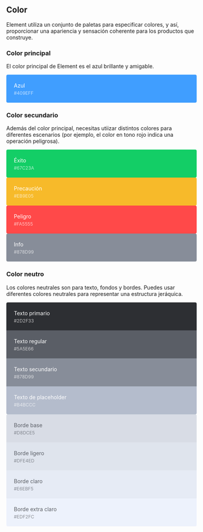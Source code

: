 <style>
  .demo-color-box {
    border-radius: 4px;
    padding: 20px;
    height: 74px;
    box-sizing: border-box;
    color: #fff;
    font-size: 14px;

    & .value {
      font-size: 12px;
      opacity: 0.69;
      line-height: 24px;
    }
  }
  .demo-color-box-group {
    .demo-color-box {
      border-radius: 0;
    }
    .demo-color-box:first-child {
      border-radius: 4px 4px 0 0;
    }
    .demo-color-box:last-child {
      border-radius: 0 0 4px 4px;
    }
  }
  .bg-blue {
    background-color: #409EFF;
  }

  .bg-success {
    background-color: #13CE66;
  }
  .bg-warning {
    background-color: #f7ba2a;
  }
  .bg-danger {
    background-color: #ff4949;
  }
  .bg-info {
    background-color: #878D99;
  }

  .bg-text-primary {
    background-color: #2d2f33;
  }
  .bg-text-regular {
    background-color: #5a5e66;
  }
  .bg-text-secondary {
    background-color: #878d99;
  }
  .bg-text-placeholder {
    background-color: #b4bccc;
  }

  .bg-border-base {
    background-color: #d8dce5;
  }
  .bg-border-light {
    background-color: #dfe4ed;
  }
  .bg-border-lighter {
    background-color: #e6ebf5;
  }
  .bg-border-extra-light {
    background-color: #edf2fc;
  }

  [class*=" bg-border-"] {
    color: #5a5e66;
  }
</style>

## Color
Element utiliza un conjunto de paletas para especificar colores, y así, proporcionar una apariencia y sensación coherente para los productos que construye.

### Color principal

El color principal de Element es el azul brillante y amigable.

<el-row :gutter="12">
  <el-col :span="6">
    <div class="demo-color-box bg-blue">Azul<div class="value">#409EFF</div></div>
  </el-col>
</el-row>

### Color secundario

Además del color principal, necesitas utiizar distintos colores para diferentes escenarios (por ejemplo, el color en tono rojo indica una operación peligrosa).

<el-row :gutter="12">
  <el-col :span="6">
    <div class="demo-color-box bg-success">Éxito<div class="value">#67C23A</div></div>
  </el-col>
  <el-col :span="6">
    <div class="demo-color-box bg-warning">Precaución<div class="value">#EB9E05</div></div>
  </el-col>
  <el-col :span="6">
    <div class="demo-color-box bg-danger">Peligro<div class="value">#FA5555</div></div>
  </el-col>
  <el-col :span="6">
    <div class="demo-color-box bg-info">Info<div class="value">#878D99</div></div>
  </el-col>
</el-row>

### Color neutro

Los colores neutrales son para texto, fondos y bordes. Puedes usar diferentes colores neutrales para representar una estructura jeráquica.

<el-row :gutter="12">
  <el-col :span="6">
    <div class="demo-color-box-group">
      <div class="demo-color-box bg-text-primary">Texto primario<div class="value">#2D2F33</div></div>
      <div class="demo-color-box bg-text-regular">Texto regular<div class="value">#5A5E66</div></div>
      <div class="demo-color-box bg-text-secondary">Texto secundario<div class="value">#878D99</div></div>
      <div class="demo-color-box bg-text-placeholder">Texto de placeholder<div class="value">#B4BCCC</div></div>
    </div>
  </el-col>
  <el-col :span="6">
    <div class="demo-color-box-group">
      <div class="demo-color-box bg-border-base">Borde base<div class="value">#D8DCE5</div></div>
      <div class="demo-color-box bg-border-light">Borde ligero<div class="value">#DFE4ED</div></div>
      <div class="demo-color-box bg-border-lighter">Borde claro<div class="value">#E6EBF5</div></div>
      <div class="demo-color-box bg-border-extra-light">Borde extra claro<div class="value">#EDF2FC</div></div>
    </div>
  </el-col>
</el-row>